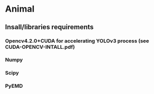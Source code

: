 # Animal
## Insall/libraries requirements
### Opencv4.2.0+CUDA for accelerating YOLOv3 process (see CUDA-OPENCV-INTALL.pdf)
### Numpy
### Scipy
### PyEMD
